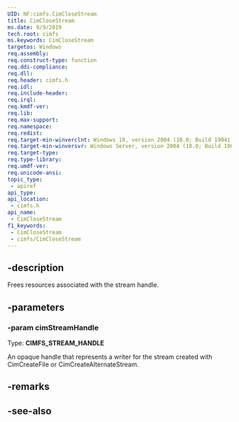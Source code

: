 ```yaml
---
UID: NF:cimfs.CimCloseStream
title: CimCloseStream
ms.date: 9/9/2019
tech.root: cimfs
ms.keywords: CimCloseStream
targetos: Windows
req.assembly: 
req.construct-type: function
req.ddi-compliance: 
req.dll: 
req.header: cimfs.h
req.idl: 
req.include-header: 
req.irql: 
req.kmdf-ver: 
req.lib: 
req.max-support: 
req.namespace: 
req.redist: 
req.target-min-winverclnt: Windows 10, version 2004 (10.0; Build 19041)
req.target-min-winversvr: Windows Server, version 2004 (10.0; Build 19041)
req.target-type: 
req.type-library: 
req.umdf-ver: 
req.unicode-ansi: 
topic_type:
 - apiref
api_type:
api_location:
 - cimfs.h
api_name:
 - CimCloseStream
f1_keywords:
 - CimCloseStream
 - cimfs/CimCloseStream
---
```


## -description

Frees resources associated with the stream handle.

## -parameters

### -param cimStreamHandle

Type: **CIMFS_STREAM_HANDLE**

An opaque handle that represents a writer for the stream created with CimCreateFile or CimCreateAlternateStream.

## -remarks

## -see-also

